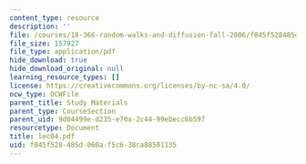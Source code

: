 ```yaml
---
content_type: resource
description: ''
file: /courses/18-366-random-walks-and-diffusion-fall-2006/f045f528485d060af5c638ca88501135_lec04.pdf
file_size: 157927
file_type: application/pdf
hide_download: true
hide_download_original: null
learning_resource_types: []
license: https://creativecommons.org/licenses/by-nc-sa/4.0/
ocw_type: OCWFile
parent_title: Study Materials
parent_type: CourseSection
parent_uid: 9d04499e-d235-e70a-2c44-99ebecc6b597
resourcetype: Document
title: lec04.pdf
uid: f045f528-485d-060a-f5c6-38ca88501135
---
```

